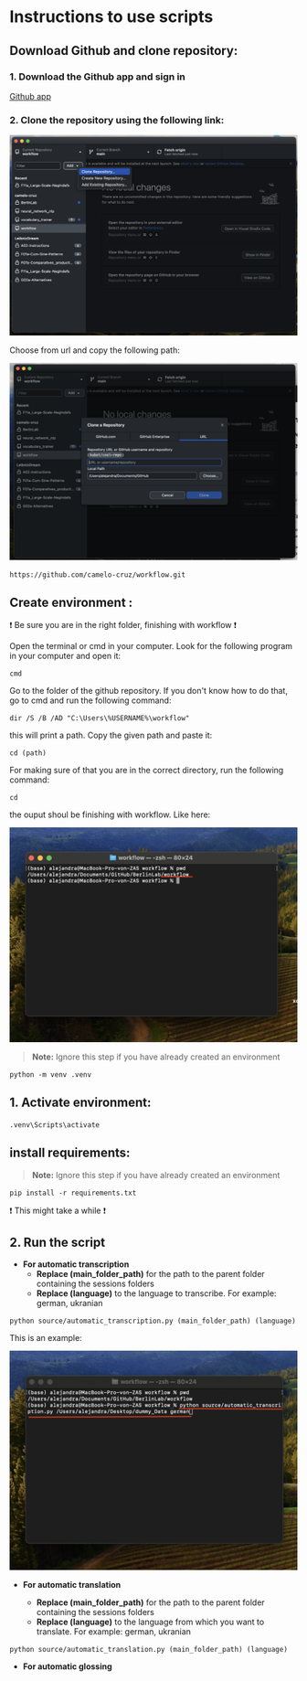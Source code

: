 # Instructions to use scripts


## Download Github and clone repository:

### 1. Download the Github app and sign in

[Github app](https://desktop.github.com/download/)

### 2. Clone the repository using the following link:

![Github app](images/github_app.png "app")

Choose from url and copy the following path:

![from url](images/from_url.png "url")

```
https://github.com/camelo-cruz/workflow.git
```


## Create environment :

:exclamation: Be sure you are in the right folder, finishing with workflow :exclamation:

Open the terminal or cmd in your computer. Look for the following program in your computer and open it:

```
cmd
```

Go to the folder of the github repository. If you don't know how to do that, go to cmd and run the following command:

```
dir /S /B /AD "C:\Users\%USERNAME%\workflow"
```

this will print a path. Copy the given path and paste it:

```
cd (path)
```

For making sure of that you are in the correct directory, run the following command:

```
cd
```

the ouput shoul be finishing with workflow. Like here:

![path](images/workflow_path.png "path")

> <strong>Note:</strong> Ignore this step if you have already created an environment

```
python -m venv .venv
```
	
## 1. Activate environment:


```
.venv\Scripts\activate
```

##  install requirements:

> **Note:** Ignore this step if you have already created an environment

```
pip install -r requirements.txt
```
:exclamation: This might take a while :exclamation:

## 2. Run the script

- **For automatic transcription**
    - **Replace (main\_folder\_path)** for the path to the parent folder containing the sessions folders
    - **Replace (language)** to the language to transcribe. For example: german, ukranian

```
python source/automatic_transcription.py (main_folder_path) (language)
```

This is an example:

![path](images/transcription_example.png "path")


- **For automatic translation**


    - **Replace (main\_folder\_path)** for the path to the parent folder containing the sessions folders
    - **Replace (language)** to the language from which you want to translate. For example: german, ukranian

```
python source/automatic_translation.py (main_folder_path) (language)
```

- **For automatic glossing**
